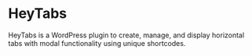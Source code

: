 # HeyTabs
HeyTabs is a WordPress plugin to create, manage, and display horizontal tabs with modal functionality using unique shortcodes. 
